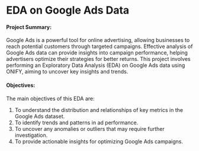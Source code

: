 # EDA on Google Ads Data

#### Project Summary:
Google Ads is a powerful tool for online advertising, allowing businesses to reach potential customers through targeted campaigns. 
Effective analysis of Google Ads data can provide insights into campaign performance, helping advertisers optimize their strategies for better returns. 
This project involves performing an Exploratory Data Analysis (EDA) on Google Ads data using ONIFY, aiming to uncover key insights and trends.

#### Objectives:
The main objectives of this EDA are:

1. To understand the distribution and relationships of key metrics in the Google Ads dataset.
2. To identify trends and patterns in ad performance.
3. To uncover any anomalies or outliers that may require further investigation.
4. To provide actionable insights for optimizing Google Ads campaigns.
